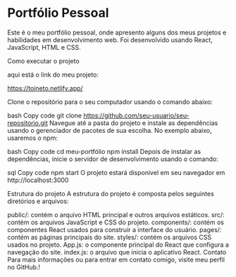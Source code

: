 <h1>Portfólio Pessoal</h1>
Este é o meu portfólio pessoal, onde apresento alguns dos meus projetos e habilidades em desenvolvimento web. Foi desenvolvido usando React, JavaScript, HTML e CSS.

Como executar o projeto

aqui está o link do meu projeto:

https://toineto.netlify.app/

Clone o repositório para o seu computador usando o comando abaixo:

bash
Copy code
git clone https://github.com/seu-usuario/seu-repositorio.git
Navegue até a pasta do projeto e instale as dependências usando o gerenciador de pacotes de sua escolha. No exemplo abaixo, usaremos o npm:

bash
Copy code
cd meu-portfólio
npm install
Depois de instalar as dependências, inicie o servidor de desenvolvimento usando o comando:

sql
Copy code
npm start
O projeto estará disponível em seu navegador em http://localhost:3000

Estrutura do projeto
A estrutura do projeto é composta pelos seguintes diretórios e arquivos:

public/: contém o arquivo HTML principal e outros arquivos estáticos.
src/: contém os arquivos JavaScript e CSS do projeto.
components/: contém os componentes React usados para construir a interface do usuário.
pages/: contém as páginas principais do site.
styles/: contém os arquivos CSS usados no projeto.
App.js: o componente principal do React que configura a navegação do site.
index.js: o arquivo que inicia o aplicativo React.
Contato
Para mais informações ou para entrar em contato comigo, visite meu perfil no GitHub.!

<img src="https://user-images.githubusercontent.com/65906638/232951840-8e93f7b5-670d-4572-96c8-ee59c9fa81db.png" alt="" />
